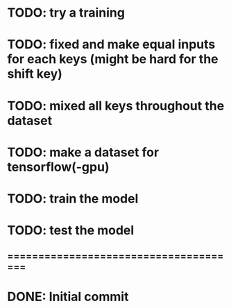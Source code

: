 # TODO: try a training

# TODO: fixed and make equal inputs for each keys (might be hard for the shift key)

# TODO: mixed all keys throughout the dataset

# TODO: make a dataset for tensorflow(-gpu)

# TODO: train the model

# TODO: test the model

## ======================================

# DONE: Initial commit